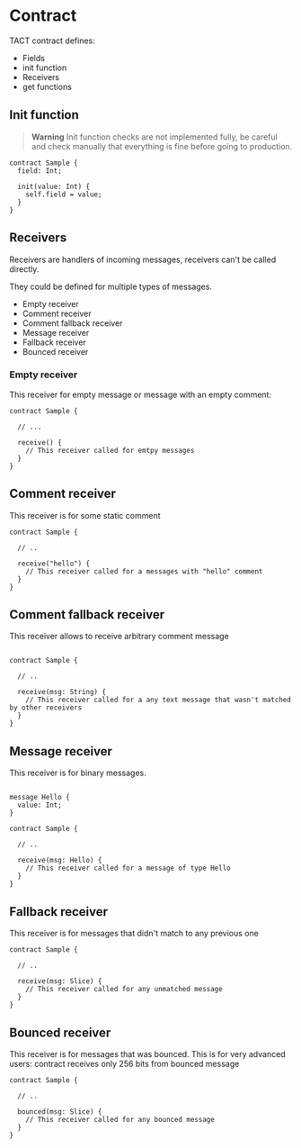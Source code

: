 # Contract

TACT contract defines:

* Fields
* init function
* Receivers
* get functions

## Init function

> **Warning**
> Init function checks are not implemented fully, be careful and check manually that everything is fine before going to production.

```
contract Sample {
  field: Int;
  
  init(value: Int) {
    self.field = value;
  }
}
```

## Receivers

Receivers are handlers of incoming messages, receivers can't be called directly.

They could be defined for multiple types of messages.

* Empty receiver
* Comment receiver
* Comment fallback receiver
* Message receiver
* Fallback receiver
* Bounced receiver

### Empty receiver

This receiver for empty message or message with an empty comment:

```
contract Sample {

  // ...
  
  receive() {
    // This receiver called for emtpy messages
  }
}
```

## Comment receiver

This receiver is for some static comment

```
contract Sample {

  // ..
  
  receive("hello") {
    // This receiver called for a messages with "hello" comment
  }
}
```

## Comment fallback receiver

This receiver allows to receive arbitrary comment message

```

contract Sample {
  
  // ..

  receive(msg: String) {
    // This receiver called for a any text message that wasn't matched by other receivers
  }
}
```



## Message receiver

This receiver is for binary messages.

```

message Hello {
  value: Int;
}

contract Sample {

  // ..
  
  receive(msg: Hello) {
    // This receiver called for a message of type Hello
  }
}
```

## Fallback receiver

This receiver is for messages that didn't match to any previous one

```
contract Sample {

  // ..

  receive(msg: Slice) {
    // This receiver called for any unmatched message
  }
}
```

## Bounced receiver

This receiver is for messages that was bounced. This is for very advanced users: contract receives only 256 bits from bounced message

```
contract Sample {

  // ..

  bounced(msg: Slice) {
    // This receiver called for any bounced message
  }
}
